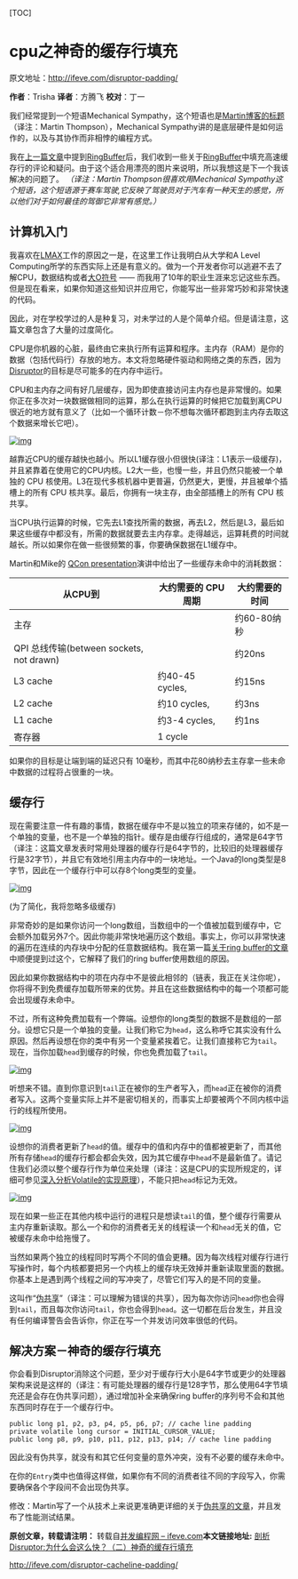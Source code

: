 [TOC]



# cpu之神奇的缓存行填充

原文地址：http://ifeve.com/disruptor-padding/

**作者**：Trisha  **译者**：方腾飞 **校对**：丁一

我们经常提到一个短语Mechanical Sympathy，这个短语也是[Martin博客的标题](http://mechanical-sympathy.blogspot.com/)（译注：Martin Thompson），Mechanical Sympathy讲的是底层硬件是如何运作的，以及与其协作而非相悖的编程方式。

我在[上一篇文章](http://ifeve.com/locks-are-bad/)中提到[RingBuffer](http://code.google.com/p/disruptor/source/browse/trunk/code/src/main/com/lmax/disruptor/RingBuffer.java)后，我们收到一些关于[RingBuffer](http://code.google.com/p/disruptor/source/browse/trunk/code/src/main/com/lmax/disruptor/RingBuffer.java)中填充高速缓存行的评论和疑问。由于这个适合用漂亮的图片来说明，所以我想这是下一个我该解决的问题了。
*（译注：Martin Thompson很喜欢用Mechanical Sympathy这个短语，这个短语源于赛车驾驶,它反映了驾驶员对于汽车有一种天生的感觉，所以他们对于如何最佳的驾御它非常有感觉。）*

## 计算机入门

我喜欢在[LMAX](http://www.lmaxtrader.co.uk/)工作的原因之一是，在这里工作让我明白从大学和A Level Computing所学的东西实际上还是有意义的。做为一个开发者你可以逃避不去了解CPU，数据结构或者[大O符号](http://en.wikipedia.org/wiki/Big_O_notation) —— 而我用了10年的职业生涯来忘记这些东西。但是现在看来，如果你知道这些知识并应用它，你能写出一些非常巧妙和非常快速的代码。

因此，对在学校学过的人是种复习，对未学过的人是个简单介绍。但是请注意，这篇文章包含了大量的过度简化。

CPU是你机器的心脏，最终由它来执行所有运算和程序。主内存（RAM）是你的数据（包括代码行）存放的地方。本文将忽略硬件驱动和网络之类的东西，因为[Disruptor](https://code.google.com/p/disruptor/)的目标是尽可能多的在内存中运行。

CPU和主内存之间有好几层缓存，因为即使直接访问主内存也是非常慢的。如果你正在多次对一块数据做相同的运算，那么在执行运算的时候把它加载到离CPU很近的地方就有意义了（比如一个循环计数－你不想每次循环都跑到主内存去取这个数据来增长它吧）。

[![img](./image-201712221435/CPUCache.png)](./image-201712221435/CPUCache.png)

越靠近CPU的缓存越快也越小。所以L1缓存很小但很快(译注：L1表示一级缓存)，并且紧靠着在使用它的CPU内核。L2大一些，也慢一些，并且仍然只能被一个单独的 CPU 核使用。L3在现代多核机器中更普遍，仍然更大，更慢，并且被单个插槽上的所有 CPU 核共享。最后，你拥有一块主存，由全部插槽上的所有 CPU 核共享。

当CPU执行运算的时候，它先去L1查找所需的数据，再去L2，然后是L3，最后如果这些缓存中都没有，所需的数据就要去主内存拿。走得越远，运算耗费的时间就越长。所以如果你在做一些很频繁的事，你要确保数据在L1缓存中。

Martin和Mike的 [QCon presentation](http://www.infoq.com/presentations/LMAX)演讲中给出了一些缓存未命中的消耗数据：

| **从CPU到**                            | **大约需要的 CPU 周期** | **大约需要的时间** |
| ------------------------------------ | ---------------- | ----------- |
| 主存                                   |                  | 约60-80纳秒    |
| QPI 总线传输(between sockets, not drawn) |                  | 约20ns       |
| L3 cache                             | 约40-45 cycles,   | 约15ns       |
| L2 cache                             | 约10 cycles,      | 约3ns        |
| L1 cache                             | 约3-4 cycles,     | 约1ns        |
| 寄存器                                  | 1 cycle          |             |

如果你的目标是让端到端的延迟只有 10毫秒，而其中花80纳秒去主存拿一些未命中数据的过程将占很重的一块。

## 缓存行

现在需要注意一件有趣的事情，数据在缓存中不是以独立的项来存储的，如不是一个单独的变量，也不是一个单独的指针。缓存是由缓存行组成的，通常是64字节（译注：这篇文章发表时常用处理器的缓存行是64字节的，比较旧的处理器缓存行是32字节），并且它有效地引用主内存中的一块地址。一个Java的long类型是8字节，因此在一个缓存行中可以存8个long类型的变量。

[![img](./image-201712221435/CacheLines.png)](./image-201712221435/CacheLines.png)

(为了简化，我将忽略多级缓存)

非常奇妙的是如果你访问一个long数组，当数组中的一个值被加载到缓存中，它会额外加载另外7个。因此你能非常快地遍历这个数组。事实上，你可以非常快速的遍历在连续的内存块中分配的任意数据结构。我在第一篇[关于ring buffer的文章](http://mechanitis.blogspot.com/2011/06/dissecting-disruptor-whats-so-special.html)中顺便提到过这个，它解释了我们的ring buffer使用数组的原因。

因此如果你数据结构中的项在内存中不是彼此相邻的（链表，我正在关注你呢），你将得不到免费缓存加载所带来的优势。并且在这些数据结构中的每一个项都可能会出现缓存未命中。

不过，所有这种免费加载有一个弊端。设想你的long类型的数据不是数组的一部分。设想它只是一个单独的变量。让我们称它为`head`，这么称呼它其实没有什么原因。然后再设想在你的类中有另一个变量紧挨着它。让我们直接称它为`tail`。现在，当你加载`head`到缓存的时候，你也免费加载了`tail`。

[![img](./image-201712221435/FalseSharing.png)](./image-201712221435/FalseSharing.png)

听想来不错。直到你意识到`tail`正在被你的生产者写入，而`head`正在被你的消费者写入。这两个变量实际上并不是密切相关的，而事实上却要被两个不同内核中运行的线程所使用。

[![img](./image-201712221435/FalseSharingWriteHead.png)](./image-201712221435/FalseSharingWriteHead.png)

设想你的消费者更新了`head`的值。缓存中的值和内存中的值都被更新了，而其他所有存储`head`的缓存行都会都会失效，因为其它缓存中`head`不是最新值了。请记住我们必须以整个缓存行作为单位来处理（译注：这是CPU的实现所规定的，详细可参见[深入分析Volatile的实现原理](http://ifeve.com/volatile)），不能只把`head`标记为无效。

[![img](./image-201712221435/FalseSharingReadTail.png)](./image-201712221435/FalseSharingReadTail.png)

现在如果一些正在其他内核中运行的进程只是想读`tail`的值，整个缓存行需要从主内存重新读取。那么一个和你的消费者无关的线程读一个和`head`无关的值，它被缓存未命中给拖慢了。

当然如果两个独立的线程同时写两个不同的值会更糟。因为每次线程对缓存行进行写操作时，每个内核都要把另一个内核上的缓存块无效掉并重新读取里面的数据。你基本上是遇到两个线程之间的写冲突了，尽管它们写入的是不同的变量。

这叫作“[伪共享](http://en.wikipedia.org/wiki/False_sharing)”（译注：可以理解为错误的共享），因为每次你访问`head`你也会得到`tail`，而且每次你访问`tail`，你也会得到`head`。这一切都在后台发生，并且没有任何编译警告会告诉你，你正在写一个并发访问效率很低的代码。

## 解决方案－神奇的缓存行填充

你会看到Disruptor消除这个问题，至少对于缓存行大小是64字节或更少的处理器架构来说是这样的（译注：有可能处理器的缓存行是128字节，那么使用64字节填充还是会存在伪共享问题），通过增加补全来确保ring buffer的序列号不会和其他东西同时存在于一个缓存行中。

```
public long p1, p2, p3, p4, p5, p6, p7; // cache line padding
private volatile long cursor = INITIAL_CURSOR_VALUE;
public long p8, p9, p10, p11, p12, p13, p14; // cache line padding
```

因此没有伪共享，就没有和其它任何变量的意外冲突，没有不必要的缓存未命中。

在你的`Entry`类中也值得这样做，如果你有不同的消费者往不同的字段写入，你需要确保各个字段间不会出现伪共享。

修改：Martin写了一个从技术上来说更准确更详细的关于[伪共享的文章](http://ifeve.com/false-sharing/)，并且发布了性能测试结果。

**原创文章，转载请注明：** 转载自[并发编程网 – ifeve.com](http://ifeve.com/)**本文链接地址:** [剖析Disruptor:为什么会这么快？（二）神奇的缓存行填充](http://ifeve.com/disruptor-cacheline-padding/)







http://ifeve.com/disruptor-cacheline-padding/

